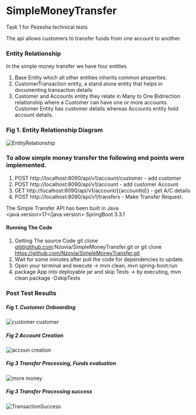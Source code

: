 # SimpleMoneyTransfer
Task 1 for Pezesha technical tests

The api allows customers to transfer funds from one account to another.

### Entity Relationship
In the simple money transfer we have four entities
1. Base Entity which all other entities inherits common properties.
2. CustomerTransaction entity, a stand alone entity that helps in documenting transaction details
3. Customer and Accounts entity they relate in Many to One Bidirection relationship where a Customer can have one or more accounts.
Customer Entity has customer details whereas Accounts entity hold account details.

### Fig 1. Entity Relationship Diagram

![EntityRelationship](https://github.com/Nzovia/SimpleMoneyTransfer/assets/52350637/bad64ba4-5e95-4d6b-a774-fff7406ea7a6)

### To allow simple money transfer the following end points were implemented.
1. POST http://localhost:8090/api/v1/account/customer - add customer
2. POST http://localhost:8090/api/v1/account          - add customer Account
3. GET http://localhost:8090/api/v1/account/{{accountId}} - get A/C details
4. POST http://localhost:8090/api/v1/transfers            - Make Transfer Request.

The Simple Transfer API has been built in 
        Java <java.version>17</java.version>
        SpringBoot <version>3.3.1</version>

#### Running The Code
1. Getting The source Code git clone git@github.com:Nzovia/SimpleMoneyTransfer.git or git clone https://github.com/Nzovia/SimpleMoneyTransfer.git 
2. Wait for some minutes after pull the code for dependencies to update.
3. Open your terminal and execute -> mvn clean, mvn spring-boot:run
4.  package App into deployable jar and skip Tests -> by executing, mvn clean package -DskipTests

### Post Test Results
##### Fig 1. Customer Onboarding
![customer customer](https://github.com/Nzovia/SimpleMoneyTransfer/assets/52350637/daff4f06-9d0b-4750-b0e7-49745d2948f8)
##### Fig 2 Account Creation
![accoun creation](https://github.com/Nzovia/SimpleMoneyTransfer/assets/52350637/558ad1b9-7444-4f31-9e87-278c0c6da7d6)

##### Fig 3 Transfer Processing, Funds evaluation
![more money](https://github.com/Nzovia/SimpleMoneyTransfer/assets/52350637/7ae3d332-f43d-4cba-bdbc-1ad5400ba8a7)

##### Fig 3 Transfer Processing success
![TransactionSuccess](https://github.com/Nzovia/SimpleMoneyTransfer/assets/52350637/ce183515-fcdf-43dd-b209-6c641910d519)



        
